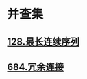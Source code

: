 # 并查集

## [128.最长连续序列](https://leetcode-cn.com/problems/longest-consecutive-sequence/)
## [684.冗余连接](https://leetcode-cn.com/problems/redundant-connection/)

